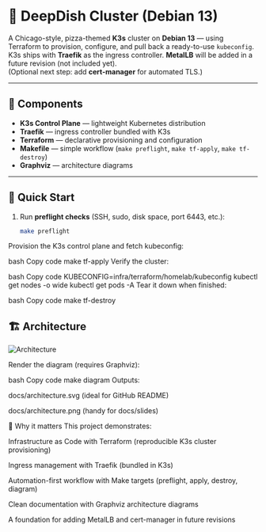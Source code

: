 # 🍕 DeepDish Cluster (Debian 13)

A Chicago-style, pizza-themed **K3s** cluster on **Debian 13** — using Terraform to provision, configure, and pull back a ready-to-use `kubeconfig`.  
K3s ships with **Traefik** as the ingress controller. **MetalLB** will be added in a future revision (not included yet).  
(Optional next step: add **cert-manager** for automated TLS.)

---

## 🧩 Components

- **K3s Control Plane** — lightweight Kubernetes distribution
- **Traefik** — ingress controller bundled with K3s
- **Terraform** — declarative provisioning and configuration
- **Makefile** — simple workflow (`make preflight`, `make tf-apply`, `make tf-destroy`)
- **Graphviz** — architecture diagrams

---

## 🚀 Quick Start

1. Run **preflight checks** (SSH, sudo, disk space, port 6443, etc.):

   ```bash
   make preflight
Provision the K3s control plane and fetch kubeconfig:

bash
Copy code
make tf-apply
Verify the cluster:

bash
Copy code
KUBECONFIG=infra/terraform/homelab/kubeconfig kubectl get nodes -o wide
kubectl get pods -A
Tear it down when finished:

bash
Copy code
make tf-destroy
## 🏗️ Architecture

![Architecture](docs/architecture.svg)

Render the diagram (requires Graphviz):

bash
Copy code
make diagram
Outputs:

docs/architecture.svg (ideal for GitHub README)

docs/architecture.png (handy for docs/slides)

📌 Why it matters
This project demonstrates:

Infrastructure as Code with Terraform (reproducible K3s cluster provisioning)

Ingress management with Traefik (bundled in K3s)

Automation-first workflow with Make targets (preflight, apply, destroy, diagram)

Clean documentation with Graphviz architecture diagrams

A foundation for adding MetalLB and cert-manager in future revisions
